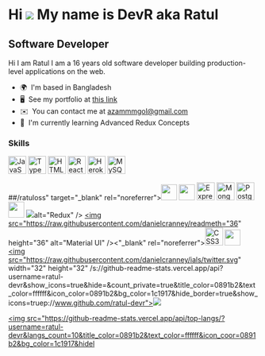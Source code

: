 Hi ![](https://user-images.githubusercontent.com/18350557/176309783-0785949b-9127-417c-8b55-ab5a4333674e.gif) My name is DevR aka Ratul
======================================================================================================================================

Software Developer
------------------

Hi I am Ratul I am a 16 years old software developer building production-level applications on the web.

* 🌍  I'm based in Bangladesh
* 🖥️  See my portfolio at [this link](http://devr.netlify.app)
* ✉️  You can contact me at [azammmgol@gmail.com](mailto:azammmgol@gmail.com)
* 🧠  I'm currently learning Advanced Redux Concepts

### Skills

<p align="left">
<a href="https://developer.mozilla.org/en-US/docs/Web/JavaScript" target="_blank" rel="noreferrer"><img src="https://raw.githubusercontent.com/danielcranney/readme-generator/main/public/icons/skills/javascript-colored.svg" width="36" height="36" alt="JavaScript" /></a>
<a href="https://www.typescriptlang.org/" target="_blank" rel="noreferrer"><img src="https://raw.githubusercontent.com/danielcranney/readme-generator/main/public/icons/skills/typescript-colored.svg" width="36" height="36" alt="TypeScript" /></a>
<a href="https://developer.mozilla.org/en-US/docs/Glossary/HTML5" target="_blank" rel="noreferrer"><img src="https://raw.githubusercontent.com/danielcranney/readme-generator/main/public/icons/skills/html5-colored.svg" width="36" height="36" alt="HTML5" /></a>
<a href="https://reactjs.org/" target="_blank" rel="noreferrer"><img src="https://raw.githubusercontent.com/danielcranney/readme-generator/main/public/icons/skills/react-colored.svg" width="36" height="36" alt="React" /></a>
<a href="https://redux.js.org/" target="_blank" rel="noreferrer"><img src="https://raw.githubusercontent.com/danielcranney/readme-generator/main/public/icons/skills/redux-colored.svg" width="36" height="36" ttps://raw.githubusercontent.com/danielcranney/readme-generator/main/public/icons/skills/heroku-colored.svg" width="36" height="36" alt="Heroku" /></a>
<a href="https://www.mysql.com/" target="_blank" rel="noreferrer"><img src="https://raw.githubusercontent.com/danielcranney/readme-generator/main/public/icons/skills/mysql-colored.svg" width="36" height="36" alt="MySQL" /></a>
</p>


##/ratuloss" target="_blank" rel="noreferrer"><img src="https://raw.githubusercontent.com/danielcranney/readme-generator/main/public/icons/socials/devdotto-dark.svg" width="32" height="32" /></a> <a href="https://discord.com/users/DevR#4151" target="_blank" rel="noreferrer"><img src="https://raw.githubusercontent.com/danielcranney/readme-generator/main/public/icons/socials/discord.svg" width="32" height="32" /></a> <a href="https://www.github.com/ratul-devr" target="_blank" rel="noreferrer"><img src="https://raw.githubusercontent.com/generator/main/public/icons/skills/express-colored-dark.svg" width="36" height="36" alt="Express" /></a>
<a href="https://www.mongodb.com/" target="_blank" rel="noreferrer"><img src="https://raw.githubusercontent.com/danielcranney/readme-generator/main/public/icons/skills/mongodb-colored.svg" width="36" height="36" alt="MongoDB" /></a>
<a href="https://www.postgresql.org/" target="_blank" rel="noreferrer"><img src="https://raw.githubusercontent.com/danielcranney/readme-generator/main/public/icons/skills/postgresql-colored.svg" width="36" height="36" alt="PostgreSQL" /></a>
<a href="https://www.heroku.com/" target="_blank" rel="noreferrer"><img src="hdanielcranney/readme-generator/main/public/icons/socials/github-dark.svg" width="32" height="32" /></a> <a href="https://www.linkedin.com/in/minhazur-rahman-ratul-407352211" target="_blank" rel="noreferrer"><img src="https://raw.githubusercontent.com/danielcranney/read Languages" /></a>alt="Redux" /></a>
<a href="https://mui.com/" target="_blank" rel="noreferrer"><img src="https://raw.githubusercontent.com/danielcranney/readmeth="36" height="36" alt="Material UI" /><"_blank" rel="noreferrer"><img src="https://raw.githubusercontent.com/danielcranney/readme-generator/main/public/icons/skills/css3-colored.svg" width="36" height="36" alt="CSS3" /></a>
<a href="https://nodejs.org/e/raw.githubusercontent.com/danielcranney/readme-generator/main/public/icons/skills/nodejs-colored.svg" width="36" height="36" alt="NodeJS" /></a>
<a href="https://expressjs.com/" target="_blank" rel="noreferrer"><img src="https://raw.githubusercontent.com/danielcranney/readme-me-generator/main/public/icons/socials/linkedin.svg" width="32" height="32" /></a> <a href="https://www.twitter.com/Ratul_devR" target="_blank" rel="noreferrer"><img src="https://raw.githubusercontent.com/danielcranney/ials/twitter.svg" width="32" height="32" /s://github-readme-stats.vercel.app/api?username=ratul-devr&show_icons=true&hide=&count_private=true&title_color=0891b2&text_color=ffffff&icon_color=0891b2&bg_color=1c1917&hide_border=true&show_icons=truep://www.github.com/ratul-devr"><img src="https://github-readme-streak-stats.herokuapp.com/?user=ratul-devr&stroke=ffffff&background=1c1917&ring=0891b2&fire=0891b2&currStreakNum=ffffff&currStreakLabel=0891b2&sideNums=ffffff&sideLabels=ffffff&dates=ffffff&hide_border=true" /></a>

<a href="http://www.github.com/ratul-desername=ratul-devr&bg_color=1c1917&color=ffffff&line=0891b2&point=fftitle=GitHub%20Commits%20Graph" alt="GitHub Commits Graph" /></a>

<a href="https://github.com/ratul-devr" align="left"><img src="https://github-readme-stats.vercel.app/api/top-langs/?username=ratul-devr&langs_count=10&title_color=0891b2&text_color=ffffff&icon_coor=0891b2&bg_color=1c1917&hidel
